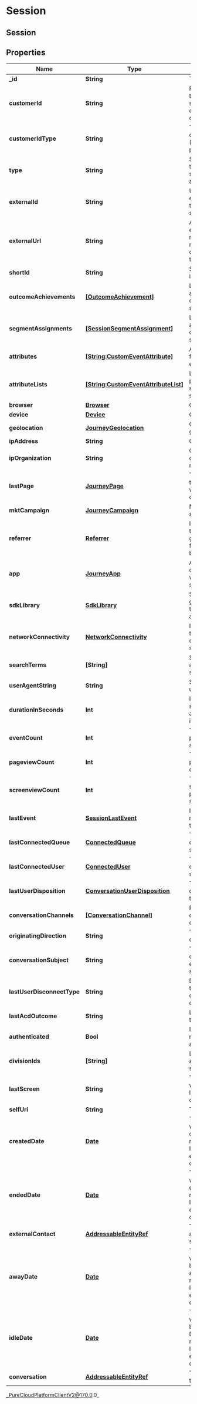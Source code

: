 # Session

## Session

## Properties

|Name | Type | Description | Notes|
|------------ | ------------- | ------------- | -------------|
| **_id** | **String** | The ID of the session. | |
| **customerId** | **String** | Primary identifier of the customer in the source where the events for the session originate from. | [optional] |
| **customerIdType** | **String** | Type of source customer identifier (e.g. cookie, email, phone). | [optional] |
| **type** | **String** | Session types indicate the type or category of sessions (e.g. web, app). | |
| **externalId** | **String** | Unique identifier in the external system where the events for the session originate from. | [optional] |
| **externalUrl** | **String** | A URL that identifies an external system-of-record resource that may have more detailed information on the session. | [optional] |
| **shortId** | **String** | Shortened numeric identifier of 4-6 digits. | [optional] |
| **outcomeAchievements** | [**[OutcomeAchievement]**]([OutcomeAchievement]) | List of the outcome achievements by the customer in this session. | [optional] |
| **segmentAssignments** | [**[SessionSegmentAssignment]**]([SessionSegmentAssignment]) | List of the segment assignments to the customer in this session. | [optional] |
| **attributes** | [**[String:CustomEventAttribute]**](CustomEventAttribute) | Attributes projected from the session&#39;s event stream. | [optional] |
| **attributeLists** | [**[String:CustomEventAttributeList]**](CustomEventAttributeList) | List-type attributes projected from the session&#39;s event stream. | [optional] |
| **browser** | [**Browser**](Browser) | Customer&#39;s browser. | [optional] |
| **device** | [**Device**](Device) | Customer&#39;s device. | [optional] |
| **geolocation** | [**JourneyGeolocation**](JourneyGeolocation) | Customer&#39;s geolocation. | [optional] |
| **ipAddress** | **String** | Customer&#39;s IP address. | [optional] |
| **ipOrganization** | **String** | Customer&#39;s IP-based organization or ISP name. | [optional] |
| **lastPage** | [**JourneyPage**](JourneyPage) | The webpage where the customer&#39;s last web interaction occurred. | [optional] |
| **mktCampaign** | [**JourneyCampaign**](JourneyCampaign) | Marketing / traffic source information. | [optional] |
| **referrer** | [**Referrer**](Referrer) | Identifies the page URL that originally generated the request for the current page being viewed. | [optional] |
| **app** | [**JourneyApp**](JourneyApp) | Application that the customer is interacting with (for app sessions). | [optional] |
| **sdkLibrary** | [**SdkLibrary**](SdkLibrary) | SDK library used to generate the events for the session (for app and web sessions). | [optional] |
| **networkConnectivity** | [**NetworkConnectivity**](NetworkConnectivity) | Information relating to the device&#39;s network connectivity (for app sessions). | [optional] |
| **searchTerms** | **[String]** | Search terms associated with the session. | [optional] |
| **userAgentString** | **String** | String identifying the user agent. | [optional] |
| **durationInSeconds** | **Int** | Indicates how long the session has been active (valid for an individual device). | [optional] |
| **eventCount** | **Int** | The count of all events performed during the session. | |
| **pageviewCount** | **Int** | The count of all pageviews performed during the session. | [optional] |
| **screenviewCount** | **Int** | The count of all screenviews performed during the session. | [optional] |
| **lastEvent** | [**SessionLastEvent**](SessionLastEvent) | Information about the most recent event in this session. | |
| **lastConnectedQueue** | [**ConnectedQueue**](ConnectedQueue) | The last queue connected to this session. | [optional] |
| **lastConnectedUser** | [**ConnectedUser**](ConnectedUser) | The last user connected to this session. | [optional] |
| **lastUserDisposition** | [**ConversationUserDisposition**](ConversationUserDisposition) | The last user disposition connected to this session. | [optional] |
| **conversationChannels** | [**[ConversationChannel]**]([ConversationChannel]) | Represents the channels used for this conversation. | [optional] |
| **originatingDirection** | **String** | The original direction of the conversation. | [optional] |
| **conversationSubject** | **String** | The subject for the conversation, for example an email subject. | [optional] |
| **lastUserDisconnectType** | **String** | Disconnect reason for the last user connected to the conversation. | [optional] |
| **lastAcdOutcome** | **String** | Last ACD outcome for the conversation. | [optional] |
| **authenticated** | **Bool** | Indicates whether or not the session is authenticated. | |
| **divisionIds** | **[String]** | List of division IDs associated with the session. | [optional] |
| **lastScreen** | **String** | The app screen name where the customer&#39;s last app interaction occurred. | [optional] |
| **selfUri** | **String** | The URI for this object | [optional] |
| **createdDate** | [**Date**](Date) | Timestamp indicating when the session was created. Date time is represented as an ISO-8601 string. For example: yyyy-MM-ddTHH:mm:ss[.mmm]Z | |
| **endedDate** | [**Date**](Date) | Timestamp indicating when the session was ended. Date time is represented as an ISO-8601 string. For example: yyyy-MM-ddTHH:mm:ss[.mmm]Z | [optional] |
| **externalContact** | [**AddressableEntityRef**](AddressableEntityRef) | The external contact associated with this session. | [optional] |
| **awayDate** | [**Date**](Date) | Timestamp indicating when the visitor should be considered as away. Date time is represented as an ISO-8601 string. For example: yyyy-MM-ddTHH:mm:ss[.mmm]Z | [optional] |
| **idleDate** | [**Date**](Date) | Timestamp indicating when the visitor should be considered as idle. Date time is represented as an ISO-8601 string. For example: yyyy-MM-ddTHH:mm:ss[.mmm]Z | [optional] |
| **conversation** | [**AddressableEntityRef**](AddressableEntityRef) | The conversation for this session. | [optional] |



_PureCloudPlatformClientV2@170.0.0_

